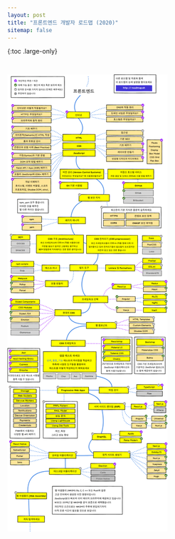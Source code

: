 ```yaml
---
layout: post
title: "프론트엔드 개발자 로드맵 (2020)"
sitemap: false
---
```


{:toc .large-only}

<img src="/assets/img/blog/2021-11-10-frontend-loadmap-2020.png" style="margin-top:30px;">